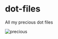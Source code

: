 # dot-files
All my precious dot files

![precious](https://user-images.githubusercontent.com/29101670/44939662-beac3a00-ada4-11e8-9d41-cb40e02dceed.gif)
